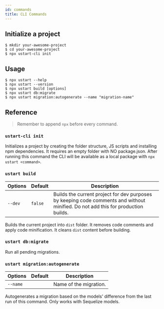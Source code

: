 ```yaml
---
id: commands
title: CLI Commands
---
```


## Initialize a project

```
$ mkdir your-awesome-project
$ cd your-awesome-project
$ npx ustart-cli init
```

## Usage

```
$ npx ustart --help
$ npx ustart --version
$ npx ustart build [options]
$ npx ustart db:migrate
$ npx ustart migration:autogenerate --name "migration-name"
```

## Reference

> Remember to append `npx` before every command.

### `ustart-cli init`

Initializes a project by creating the folder structure, JS scripts and installing npm dependencies. It requires an empty folder with NO package.json. After running this command the CLI will be available as a local package with `npx ustart <command>`.

### `ustart build`

Options | Default | Description
------- | ------- | -----------
`--dev` | `false` | Builds the current project for dev purposes by keeping code comments and without minified. Do not add this for production builds.

Builds the current project into `dist` folder. It removes code comments and apply code minification. It cleans `dist` content before building.

### `ustart db:migrate`

Run all pending migrations.

### `ustart migration:autogenerate`

Options | Default | Description
------- | ------- | -----------
`--name` |  | Name of the migration.

Autogenerates a migration based on the models' difference from the last run of this command. Only works with Sequelize models.
